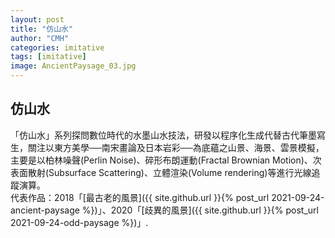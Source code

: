 ```yaml
---
layout: post
title: "仿山水"
author: "CMH"
categories: imitative
tags: [imitative]
image: AncientPaysage_03.jpg
---
```


## 仿山水
「仿山水」系列探問數位時代的水墨山水技法，研發以程序化生成代替古代筆墨寫生，關注以東方美學──南宋畫論及日本岩彩──為底蘊之山景、海景、雲景模擬，主要是以柏林噪聲(Perlin Noise)、碎形布朗運動(Fractal Brownian Motion)、次表面散射(Subsurface Scattering)、立體渲染(Volume rendering)等進行光線追蹤演算。  
代表作品：2018「[最古老的風景]({{ site.github.url }}{% post_url 2021-09-24-ancient-paysage %})」、2020「[歧異的風景]({{ site.github.url }}{% post_url 2021-09-24-odd-paysage %})」.

